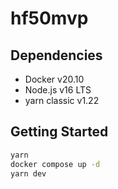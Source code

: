 # hf50mvp

## Dependencies

- Docker v20.10
- Node.js v16 LTS
- yarn classic v1.22

## Getting Started

```bash
yarn
docker compose up -d
yarn dev
```
